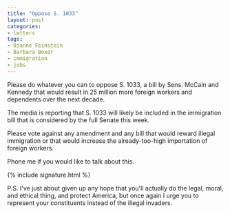 ```yaml
---
title: "Oppose S. 1033"
layout: post
categories:
- letters
tags:
- Dianne Feinstein
- Barbara Boxer
- immigration
- jobs
---
```


Please do whatever you can to oppose S. 1033, a bill by Sens. McCain and Kennedy that would result in 25 million more foreign workers and dependents over the next decade.

The media is reporting that S. 1033 will likely be included in the immigration bill that is considered by the full Senate this week. 

Please vote against any amendment and any bill that would reward illegal immigration or that would increase the already-too-high importation of foreign workers.

Phone me if you would like to talk about this.

{% include signature.html %}

P.S. I've just about given up any hope that you'll actually do the legal, moral, and ethical thing, and protect America, but once again I urge you to represent your constituents instead of the illegal invaders.
